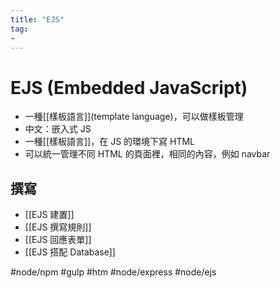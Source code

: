 ```yaml
---
title: "EJS"
tag: 
- 
---
```

# EJS (Embedded JavaScript)
- 一種[[樣板語言]](template language)，可以做樣板管理
- 中文：嵌入式 JS
- 一種[[樣板語言]]，在 JS 的環境下寫 HTML
- 可以統一管理不同 HTML 的頁面裡，相同的內容，例如 navbar



## 撰寫
- [[EJS 建置]]
- [[EJS 撰寫規則]]
- [[EJS 回應表單]]
- [[EJS 搭配 Database]]


#node/npm #gulp #htm #node/express #node/ejs 